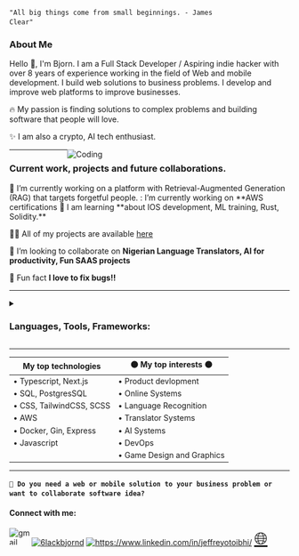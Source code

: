 <code>"All big things come from small beginnings. - James Clear"</code>

<h3 href="#about me"> About Me </h3>
<p>Hello 👋, I'm Bjorn. I am a Full Stack Developer / Aspiring indie hacker with over 8 years of experience working in the field of Web and mobile development. I build web solutions to business problems. I develop and improve web platforms to improve businesses.</p>
<p>🔥 My passion is finding solutions to complex problems and building software that people will love.</p>
<p>✨ I am also a crypto, AI tech enthusiast.</p>

<img align="right" alt="Coding" width="400" src="https://i.giphy.com/media/v1.Y2lkPTc5MGI3NjExZDFjangybmM3aWkzcXB4NXZxODUxa3E2bXJmbWUzbWZ1YnpjOWd5aiZlcD12MV9pbnRlcm5hbF9naWZfYnlfaWQmY3Q9Zw/1GEATImIxEXVR79Dhk/giphy.gif" style="left-margin: 50px;">
<hr>
<h3 href="#current-work"> Current work, projects and future collaborations. </h3>

🔭 I’m currently working on a platform with Retrieval-Augmented Generation (RAG) that targets forgetful people.
: I’m currently working on **AWS certifications
🌱 I am learning **about IOS development, ML training, Rust, Solidity.\*\*

👨‍💻 All of my projects are available <a href="https://github.com/bjorndonald?tab=repositories"> here </a>

👯 I’m looking to collaborate on **Nigerian Language Translators, AI for productivity, Fun SAAS projects**

🐛 Fun fact **I love to fix bugs!!**

<hr>

<details>
<summary><h3 align="left">Languages, Tools, Frameworks:</h3></summary>
<p align="left">   
  <a href="https://developer.mozilla.org/en-US/docs/Web/JavaScript" target="_blank" rel="noreferrer"> <img src="./images/javascript.svg" alt="javascript" width="40" height="40"/> </a> 
  
  <a href="https://www.mysql.com/" target="_blank" rel="noreferrer"> <img src="https://miro.medium.com/v2/resize:fit:720/format:webp/1*IYEvbY1IRNoXRTuAIWpERQ.png" alt="sql" width="40" height="40"/> </a>
  
  <a href="https://go.dev/" target="_blank" rel="noreferrer"> <img src="https://miro.medium.com/v2/resize:fit:640/format:webp/1*i2skbfmDsHayHhqPfwt6pA.png" alt="golang" width="40" height="40"/> </a> 
  
  <a href="https://react.dev/" target="_blank" rel="noreferrer"> <img src="./images/react.svg" alt="react" width="40" height="40"/> </a>

<a href="https://reactnative.dev/" target="_blank" rel="noreferrer"> <img src="./images/reactnative.svg" alt="react-native" width="40" height="40"/> </a>

<a href="https://redux.js.org/" target="_blank" rel="noreferrer"> <img src="./images/redux.svg" alt="redux" width="40" height="40"/> </a>

<a href="https://tailwindui.com/" target="_blank" rel="noreferrer"> <img src="https://miro.medium.com/v2/resize:fit:720/format:webp/1*lnUD4nSuOkNuRhAymN7GPA.png" alt="tailwind" width="40" height="40"/> </a>

<a href="https://aws.amazon.com" target="_blank" rel="noreferrer"> <img src="https://raw.githubusercontent.com/devicons/devicon/master/icons/amazonwebservices/amazonwebservices-original-wordmark.svg" alt="aws" width="40" height="40"/> </a>

<a href="https://www.docker.com/" target="_blank" rel="noreferrer"> <img src="https://raw.githubusercontent.com/devicons/devicon/master/icons/docker/docker-original-wordmark.svg" alt="docker" width="40" height="40"/> </a>

</details>

<hr>

| My top technologies      | ⚫️ My top interests ⚫️   |
| ------------------------ | -------------------------- |
| • Typescript, Next.js    | • Product devlopment       |
| • SQL, PostgresSQL       | • Online Systems           |
| • CSS, TailwindCSS, SCSS | • Language Recognition     |
| • AWS                    | • Translator Systems       |
| • Docker, Gin, Express   | • AI Systems               |
| • Javascript             | • DevOps                   |
|                          | • Game Design and Graphics |

<hr>

<p></p>
<strong><code>💬 Do you need a web or mobile solution to your business problem or want to collaborate software idea? </code></strong>
<p></p>
<h4 align="left">Connect with me:</h4>
<p align="left">
<a href="https://twitter.com/6lackbjorn" target="blank"><img align="center" src="https://raw.githubusercontent.com/rahuldkjain/github-profile-readme-generator/master/src/images/icons/Social/twitter.svg" alt="6lackbjornd" height="30" width="40" /></a>
<a href="mailto:bjorndonaldb@gmail.com?subject=%5BFrom%20GitHub%5D%20ML%20Collaborations"><img alt="gmail" width="40px" src="https://img.icons8.com/color/48/000000/gmail.png" align="left" style="max-width: 100%;" height="30></a>
<a href="https://www.linkedin.com/in/bjo rn-donald-bassey/" target="blank"><img align="center" src="https://raw.githubusercontent.com/rahuldkjain/github-profile-readme-generator/master/src/images/icons/Social/linked-in-alt.svg" alt="https://www.linkedin.com/in/jeffreyotoibhi/" height="30" width="40" /></a>
<a href="https://bjorncode.dev" style="font-size:30px" target="blank">
🌐 
</a>
</p>
